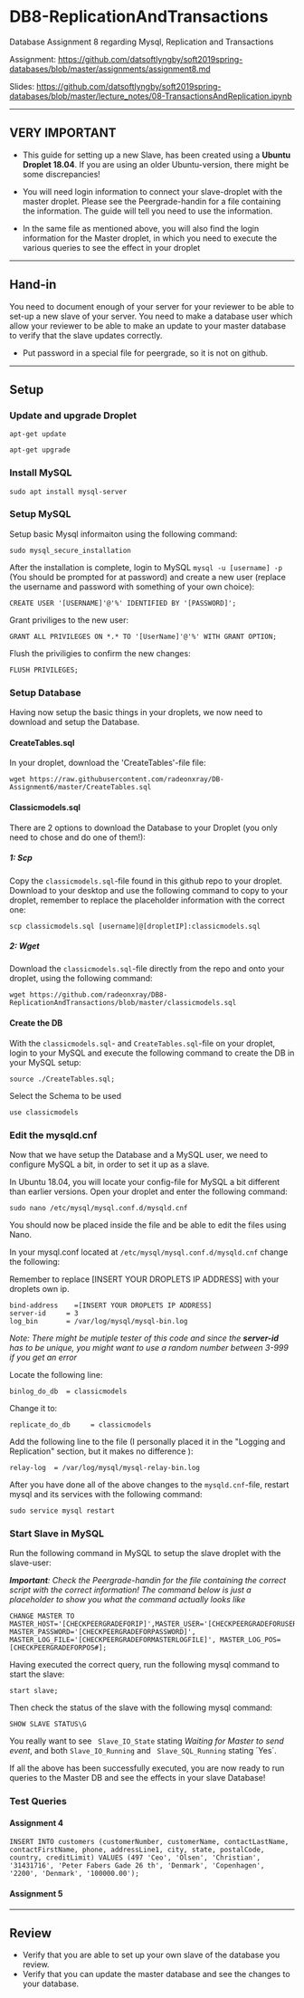 # DB8-ReplicationAndTransactions
Database Assignment 8 regarding Mysql, Replication and Transactions

Assignment: https://github.com/datsoftlyngby/soft2019spring-databases/blob/master/assignments/assignment8.md

Slides: https://github.com/datsoftlyngby/soft2019spring-databases/blob/master/lecture_notes/08-TransactionsAndReplication.ipynb

------

## VERY IMPORTANT

- This guide for setting up a new Slave, has been created using a **Ubuntu Droplet 18.04**. If you are using an older Ubuntu-version, there might be some discrepancies!

- You will need login information to connect your slave-droplet with the master droplet. Please see the Peergrade-handin for a file containing the information. The guide will tell you need to use the information.

- In the same file as mentioned above, you will also find the login information for the Master droplet, in which you need to execute the various queries to see the effect in your droplet

-----

## Hand-in
You need to document enough of your server for your reviewer to be able to set-up a new slave of your server. You need to make a database user which allow your reviewer to be able to make an update to your master database to verify that the slave updates correctly.

- Put password in a special file for peergrade, so it is not on github.

-----

## Setup

### Update and upgrade Droplet
```shell
apt-get update
```
```shell
apt-get upgrade
```

### Install MySQL
```shell
sudo apt install mysql-server
```

### Setup MySQL
Setup basic Mysql informaiton using the following command:
```shell
sudo mysql_secure_installation
```
After the installation is complete, login to MySQL `mysql -u [username] -p` (You should be prompted for at password) and create a new user (replace the username and password with something of your own choice):

```mysql
CREATE USER '[USERNAME]'@'%' IDENTIFIED BY '[PASSWORD]';
```

Grant priviliges to the new user:

`GRANT ALL PRIVILEGES ON *.* TO '[UserName]'@'%' WITH GRANT OPTION;`

Flush the priviligies to confirm the new changes:

```mysql
FLUSH PRIVILEGES;
```

### Setup Database

Having now setup the basic things in your droplets, we now need to download and setup the Database.

#### CreateTables.sql

In your droplet, download the 'CreateTables'-file file:

`wget https://raw.githubusercontent.com/radeonxray/DB-Assignment6/master/CreateTables.sql`

#### Classicmodels.sql

There are 2 options to download the Database to your Droplet (you only need to chose and do one of them!):

##### 1: Scp
Copy the `classicmodels.sql`-file found in this github repo to your droplet.
Download to your desktop and use the following command to copy to your droplet, remember to replace the placeholder information with the correct one:
```shell
scp classicmodels.sql [username]@[dropletIP]:classicmodels.sql 
```

##### 2: Wget

Download the `classicmodels.sql`-file directly from the repo and onto your droplet, using the following command:

`wget https://github.com/radeonxray/DB8-ReplicationAndTransactions/blob/master/classicmodels.sql`


#### Create the DB

With the `classicmodels.sql`- and `CreateTables.sql`-file on your droplet, login to your MySQL and execute the following command to create the DB in your MySQL setup:

```mysql
source ./CreateTables.sql;
```

Select the Schema to be used

```mysql
use classicmodels
```


### Edit the mysqld.cnf

Now that we have setup the Database and a MySQL user, we need to configure MySQL a bit, in order to set it up as a slave.

In Ubuntu 18.04, you will locate your config-file for MySQL a bit different than earlier versions. 
Open your droplet and enter the following command:
```shell
sudo nano /etc/mysql/mysql.conf.d/mysqld.cnf
```

You should now be placed inside the file and be able to edit the files using Nano.

In your mysql.conf located at ```/etc/mysql/mysql.conf.d/mysqld.cnf``` change the following:

Remember to replace [INSERT YOUR DROPLETS IP ADDRESS] with your droplets own ip. 
```shell
bind-address	=[INSERT YOUR DROPLETS IP ADDRESS]
server-id     = 3
log_bin       = /var/log/mysql/mysql-bin.log
```
*Note: There might be mutiple tester of this code and since the **server-id** has to be unique, you might want to use a random number between 3-999 if you get an error*

Locate the following line:
```shell
binlog_do_db  = classicmodels
```
Change it to:
```shell
replicate_do_db 	= classicmodels
```

Add the following line to the file (I personally placed it in the "Logging and Replication" section, but it makes no difference ):
```shell
relay-log  = /var/log/mysql/mysql-relay-bin.log
```


After you have done all of the above changes to the ```mysqld.cnf```-file, restart mysql and its services with the following command:

```shell
sudo service mysql restart
```


### Start Slave in MySQL

Run the following command in MySQL to setup the slave droplet with the slave-user:

***Important**: Check the Peergrade-handin for the file containing the correct script with the correct information! The command below is just a placeholder to show you what the command actually looks like*

```mysql
CHANGE MASTER TO MASTER_HOST='[CHECKPEERGRADEFORIP]',MASTER_USER='[CHECKPEERGRADEFORUSERNAME]', MASTER_PASSWORD='[CHECKPEERGRADEFORPASSWORD]', MASTER_LOG_FILE='[CHECKPEERGRADEFORMASTERLOGFILE]', MASTER_LOG_POS= [CHECKPEERGRADEFORPOS#];

```

Having executed the correct query, run the following mysql command to start the slave:

`start slave;`

Then check the status of the slave with the following mysql command:

`SHOW SLAVE STATUS\G`

You really want to see ` Slave_IO_State` stating *Waiting for Master to send event*, and both `Slave_IO_Running` and ` Slave_SQL_Running` stating ´Yes´.

If all the above has been successfully executed, you are now ready to run queries to the Master DB and see the effects in your slave Database!
 
### Test Queries

#### Assignment 4

```mysql
INSERT INTO customers (customerNumber, customerName, contactLastName, contactFirstName, phone, addressLine1, city, state, postalCode, country, creditLimit) VALUES (497 'Ceo', 'Olsen', 'Christian', '31431716', 'Peter Fabers Gade 26 th', 'Denmark', 'Copenhagen', '2200', 'Denmark', '100000.00'); 
```

#### Assignment 5

-----

## Review

- Verify that you are able to set up your own slave of the database you review.
- Verify that you can update the master database and see the changes to your database.

